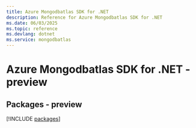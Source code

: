 ```yaml
---
title: Azure Mongodbatlas SDK for .NET
description: Reference for Azure Mongodbatlas SDK for .NET
ms.date: 06/03/2025
ms.topic: reference
ms.devlang: dotnet
ms.service: mongodbatlas
---
```

# Azure Mongodbatlas SDK for .NET - preview
## Packages - preview
[!INCLUDE [packages](mongodbatlas-index.md)]